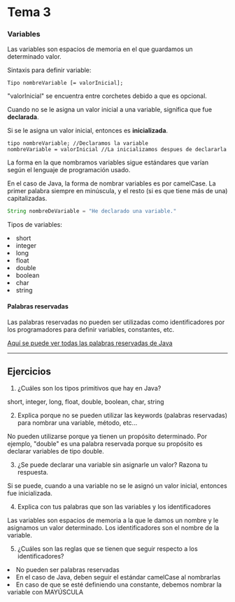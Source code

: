 # Tema 3

<h3>Variables</h3>

Las variables son espacios de memoria en el que guardamos un determinado valor.

Sintaxis para definir variable:

```
Tipo nombreVariable [= valorInicial];
```

"valorInicial" se encuentra entre corchetes debido a que es opcional. 

Cuando no se le asigna un valor inicial a una variable, significa que fue <b>declarada</b>.

Si se le asigna un valor inicial, entonces es <b>inicializada</b>.

```
tipo nombreVariable; //Declaramos la variable
nombreVariable = valorInicial //La inicializamos despues de declararla
```

La forma en la que nombramos variables sigue estándares que varían según el lenguaje de programación usado.

En el caso de Java, la forma de nombrar variables es por camelCase. La primer palabra siempre en minúscula, y el resto (si es que tiene más de una) capitalizadas.


```java
String nombreDeVariable = "He declarado una variable."
```

Tipos de variables:

<li>short</li>
<li>integer</li>
<li>long</li>
<li>float</li>
<li>double</li>
<li>boolean</li>
<li>char</li>
<li>string</li>


<h4>Palabras reservadas</h4>

Las palabras reservadas no pueden ser utilizadas como identificadores por los programadores para definir variables, constantes, etc.

<a href="https://www.javatpoint.com/java-keywords">Aquí se puede ver todas las palabras reservadas de Java</a>

<hr>

<h2> Ejercicios </h2>

1) ¿Cuáles son los tipos primitivos que hay en Java? <br>

short, integer, long, float, double, boolean, char, string

2) Explica porque no se pueden utilizar las keywords (palabras reservadas) para nombrar una variable, método, etc... <br>

No pueden utilizarse porque ya tienen un propósito determinado. Por ejemplo, "double" es una palabra reservada porque su propósito es declarar
variables de tipo double. 

3) ¿Se puede declarar una variable sin asignarle un valor? Razona tu respuesta. <br>

Si se puede, cuando a una variable no se le asignó un valor inicial, entonces fue inicializada.

4) Explica con tus palabras que son las variables y los identificadores <br>

Las variables son espacios de memoria a la que le damos un nombre y le asignamos un valor determinado. Los identificadores son el nombre de la variable.

5) ¿Cuáles son las reglas que se tienen que seguir respecto a los identificadores? <br>

<li>No pueden ser palabras reservadas</li>
<li>En el caso de Java, deben seguir el estándar camelCase al nombrarlas </li>
<li>En caso de que se esté definiendo una constante, debemos nombrar la variable con MAYÚSCULA </li>









 

